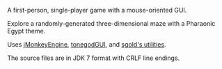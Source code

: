 A first-person, single-player game with a mouse-oriented GUI.

Explore a randomly-generated three-dimensional maze with a Pharaonic Egypt theme.

Uses [jMonkeyEngine](http://hub.jmonkeyengine.org/introduction/), [tonegodGUI](http://hub.jmonkeyengine.org/wiki/doku.php/jme3:contributions:tonegodgui), and [sgold's utilities](https://code.google.com/p/jme3-utilities/).

The source files are in JDK 7 format with CRLF line endings.